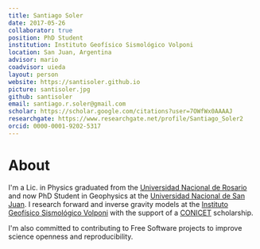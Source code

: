 ```yaml
---
title: Santiago Soler
date: 2017-05-26
collaborator: true
position: PhD Student
institution: Instituto Geofísico Sismológico Volponi
location: San Juan, Argentina
advisor: mario
coadvisor: uieda
layout: person
website: https://santisoler.github.io
picture: santisoler.jpg
github: santisoler
email: santiago.r.soler@gmail.com
scholar: https://scholar.google.com/citations?user=7OWfWx0AAAAJ
researchgate: https://www.researchgate.net/profile/Santiago_Soler2
orcid: 0000-0001-9202-5317
---
```


# About

I'm a Lic. in Physics graduated from the
[Universidad Nacional de Rosario](https://www.unr.edu.ar)
and now PhD Student in Geophysics at the
[Universidad Nacional de San Juan](https://www.unsj.edu.ar).
I research forward and inverse gravity models at the
[Instituto Geofísico Sismológico Volponi](https://igsv.unsj.edu.ar)
with the support of a [CONICET](https://www.conicet.gov.ar) scholarship.

I'm also committed to contributing to Free Software projects to
improve science openness and reproducibility.
